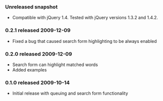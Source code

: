 ### Unreleased snapshot

* Compatible with jQuery 1.4. Tested with jQuery versions 1.3.2 and 1.4.2.

### 0.2.1 released 2009-12-09

* Fixed a bug that caused search form highlighting to be always enabled

### 0.2.0 released 2009-12-09

* Search form can highlight matched words
* Added examples

### 0.1.0 released 2009-10-14

* Initial release with queuing and search form functionality
